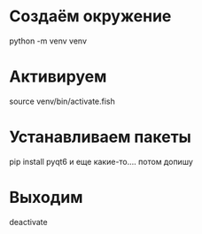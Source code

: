 # Создаём окружение
python -m venv venv

# Активируем
source venv/bin/activate.fish

# Устанавливаем пакеты
pip install pyqt6
и еще какие-то.... потом допишу

# Выходим
deactivate
